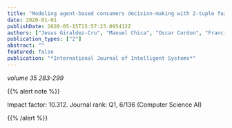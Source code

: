 ```yaml
---
title: "Modeling agent-based consumers decision-making with 2-tuple fuzzy linguistic perceptions"
date: 2020-01-01
publishDate: 2020-05-15T15:57:23.095412Z
authors: ["Jesus Giraldez-Cru", "Manuel Chica", "Oscar Cordon", "Francisco Herrera"]
publication_types: ["2"]
abstract: ""
featured: false
publication: "*International Journal of Intelligent Systems*"
---
```



_volume 35 283-299_


{{% alert note %}}

Impact factor: 10.312. Journal rank: Q1, 6/136 (Computer Science AI)

{{% /alert %}}

